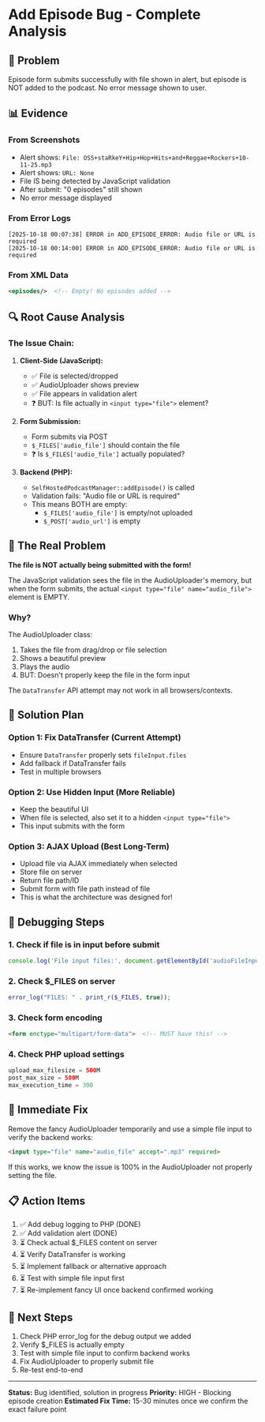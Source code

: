 # Add Episode Bug - Complete Analysis

## 🐛 Problem
Episode form submits successfully with file shown in alert, but episode is NOT added to the podcast. No error message shown to user.

## 📊 Evidence

### From Screenshots
- Alert shows: `File: OSS+staRkeY+Hip+Hop+Hits+and+Reggae+Rockers+10-11-25.mp3`
- Alert shows: `URL: None`
- File IS being detected by JavaScript validation
- After submit: "0 episodes" still shown
- No error message displayed

### From Error Logs
```
[2025-10-18 00:07:38] ERROR in ADD_EPISODE_ERROR: Audio file or URL is required
[2025-10-18 00:14:00] ERROR in ADD_EPISODE_ERROR: Audio file or URL is required
```

### From XML Data
```xml
<episodes/>  <!-- Empty! No episodes added -->
```

## 🔍 Root Cause Analysis

### The Issue Chain:

1. **Client-Side (JavaScript):**
   - ✅ File is selected/dropped
   - ✅ AudioUploader shows preview
   - ✅ File appears in validation alert
   - ❓ BUT: Is file actually in `<input type="file">` element?

2. **Form Submission:**
   - Form submits via POST
   - `$_FILES['audio_file']` should contain the file
   - ❓ Is `$_FILES['audio_file']` actually populated?

3. **Backend (PHP):**
   - `SelfHostedPodcastManager::addEpisode()` is called
   - Validation fails: "Audio file or URL is required"
   - This means BOTH are empty:
     - `$_FILES['audio_file']` is empty/not uploaded
     - `$_POST['audio_url']` is empty

## 🎯 The Real Problem

**The file is NOT actually being submitted with the form!**

The JavaScript validation sees the file in the AudioUploader's memory, but when the form submits, the actual `<input type="file" name="audio_file">` element is EMPTY.

### Why?

The AudioUploader class:
1. Takes the file from drag/drop or file selection
2. Shows a beautiful preview
3. Plays the audio
4. BUT: Doesn't properly keep the file in the form input

The `DataTransfer` API attempt may not work in all browsers/contexts.

## 🔧 Solution Plan

### Option 1: Fix DataTransfer (Current Attempt)
- Ensure `DataTransfer` properly sets `fileInput.files`
- Add fallback if DataTransfer fails
- Test in multiple browsers

### Option 2: Use Hidden Input (More Reliable)
- Keep the beautiful UI
- When file is selected, also set it to a hidden `<input type="file">`
- This input submits with the form

### Option 3: AJAX Upload (Best Long-Term)
- Upload file via AJAX immediately when selected
- Store file on server
- Return file path/ID
- Submit form with file path instead of file
- This is what the architecture was designed for!

## 📝 Debugging Steps

### 1. Check if file is in input before submit
```javascript
console.log('File input files:', document.getElementById('audioFileInput').files);
```

### 2. Check $_FILES on server
```php
error_log("FILES: " . print_r($_FILES, true));
```

### 3. Check form encoding
```html
<form enctype="multipart/form-data">  <!-- MUST have this! -->
```

### 4. Check PHP upload settings
```php
upload_max_filesize = 500M
post_max_size = 500M
max_execution_time = 300
```

## 🚨 Immediate Fix

Remove the fancy AudioUploader temporarily and use a simple file input to verify the backend works:

```html
<input type="file" name="audio_file" accept=".mp3" required>
```

If this works, we know the issue is 100% in the AudioUploader not properly setting the file.

## 📋 Action Items

1. ✅ Add debug logging to PHP (DONE)
2. ✅ Add validation alert (DONE)
3. ⏳ Check actual $_FILES content on server
4. ⏳ Verify DataTransfer is working
5. ⏳ Implement fallback or alternative approach
6. ⏳ Test with simple file input first
7. ⏳ Re-implement fancy UI once backend confirmed working

## 🎯 Next Steps

1. Check PHP error_log for the debug output we added
2. Verify $_FILES is actually empty
3. Test with simple file input to confirm backend works
4. Fix AudioUploader to properly submit file
5. Re-test end-to-end

---

**Status:** Bug identified, solution in progress
**Priority:** HIGH - Blocking episode creation
**Estimated Fix Time:** 15-30 minutes once we confirm the exact failure point
